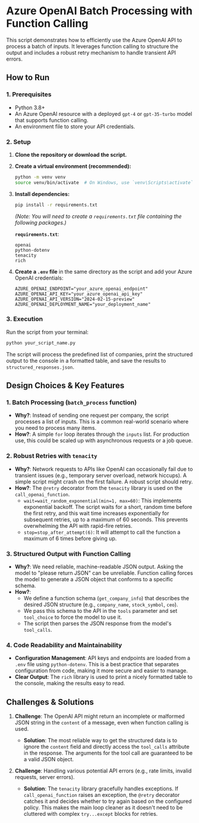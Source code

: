 # Azure OpenAI Batch Processing with Function Calling

This script demonstrates how to efficiently use the Azure OpenAI API to process a batch of inputs. It leverages function calling to structure the output and includes a robust retry mechanism to handle transient API errors.

## How to Run

### 1. Prerequisites

- Python 3.8+
- An Azure OpenAI resource with a deployed `gpt-4` or `gpt-35-turbo` model that supports function calling.
- An environment file to store your API credentials.

### 2. Setup

1.  **Clone the repository or download the script.**

2.  **Create a virtual environment (recommended):**

    ```bash
    python -m venv venv
    source venv/bin/activate  # On Windows, use `venv\Scripts\activate`
    ```

3.  **Install dependencies:**

    ```bash
    pip install -r requirements.txt
    ```

    _(Note: You will need to create a `requirements.txt` file containing the following packages.)_

    **`requirements.txt`**:

    ```
    openai
    python-dotenv
    tenacity
    rich
    ```

4.  **Create a `.env` file** in the same directory as the script and add your Azure OpenAI credentials:
    ```
    AZURE_OPENAI_ENDPOINT="your_azure_openai_endpoint"
    AZURE_OPENAI_API_KEY="your_azure_openai_api_key"
    AZURE_OPENAI_API_VERSION="2024-02-15-preview"
    AZURE_OPENAI_DEPLOYMENT_NAME="your_deployment_name"
    ```

### 3. Execution

Run the script from your terminal:

```bash
python your_script_name.py
```

The script will process the predefined list of companies, print the structured output to the console in a formatted table, and save the results to `structured_responses.json`.

## Design Choices & Key Features

### 1. Batch Processing (`batch_process` function)

- **Why?**: Instead of sending one request per company, the script processes a list of inputs. This is a common real-world scenario where you need to process many items.
- **How?**: A simple `for` loop iterates through the `inputs` list. For production use, this could be scaled up with asynchronous requests or a job queue.

### 2. Robust Retries with `tenacity`

- **Why?**: Network requests to APIs like OpenAI can occasionally fail due to transient issues (e.g., temporary server overload, network hiccups). A simple script might crash on the first failure. A robust script should retry.
- **How?**: The `@retry` decorator from the `tenacity` library is used on the `call_openai_function`.
  - `wait=wait_random_exponential(min=1, max=60)`: This implements exponential backoff. The script waits for a short, random time before the first retry, and this wait time increases exponentially for subsequent retries, up to a maximum of 60 seconds. This prevents overwhelming the API with rapid-fire retries.
  - `stop=stop_after_attempt(6)`: It will attempt to call the function a maximum of 6 times before giving up.

### 3. Structured Output with Function Calling

- **Why?**: We need reliable, machine-readable JSON output. Asking the model to "please return JSON" can be unreliable. Function calling forces the model to generate a JSON object that conforms to a specific schema.
- **How?**:
  - We define a function schema (`get_company_info`) that describes the desired JSON structure (e.g., `company_name`, `stock_symbol`, `ceo`).
  - We pass this schema to the API in the `tools` parameter and set `tool_choice` to force the model to use it.
  - The script then parses the JSON response from the model's `tool_calls`.

### 4. Code Readability and Maintainability

- **Configuration Management**: API keys and endpoints are loaded from a `.env` file using `python-dotenv`. This is a best practice that separates configuration from code, making it more secure and easier to manage.
- **Clear Output**: The `rich` library is used to print a nicely formatted table to the console, making the results easy to read.

## Challenges & Solutions

1.  **Challenge**: The OpenAI API might return an incomplete or malformed JSON string in the `content` of a message, even when function calling is used.

    - **Solution**: The most reliable way to get the structured data is to ignore the `content` field and directly access the `tool_calls` attribute in the response. The arguments for the tool call are guaranteed to be a valid JSON object.

2.  **Challenge**: Handling various potential API errors (e.g., rate limits, invalid requests, server errors).
    - **Solution**: The `tenacity` library gracefully handles exceptions. If `call_openai_function` raises an exception, the `@retry` decorator catches it and decides whether to try again based on the configured policy. This makes the main loop cleaner as it doesn't need to be cluttered with complex `try...except` blocks for retries.
